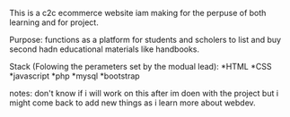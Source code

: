 This is a c2c ecommerce website iam making for the perpuse of both learning and for project.

Purpose: functions as a platform for students and scholers to list and buy second hadn educational materials like handbooks.

Stack (Folowing the perameters set by the modual lead):
*HTML
*CSS
*javascript
*php
*mysql
*bootstrap

notes: don't know if i will work on this after im doen with the project but 
i might come back to add new things as i learn more about webdev.
